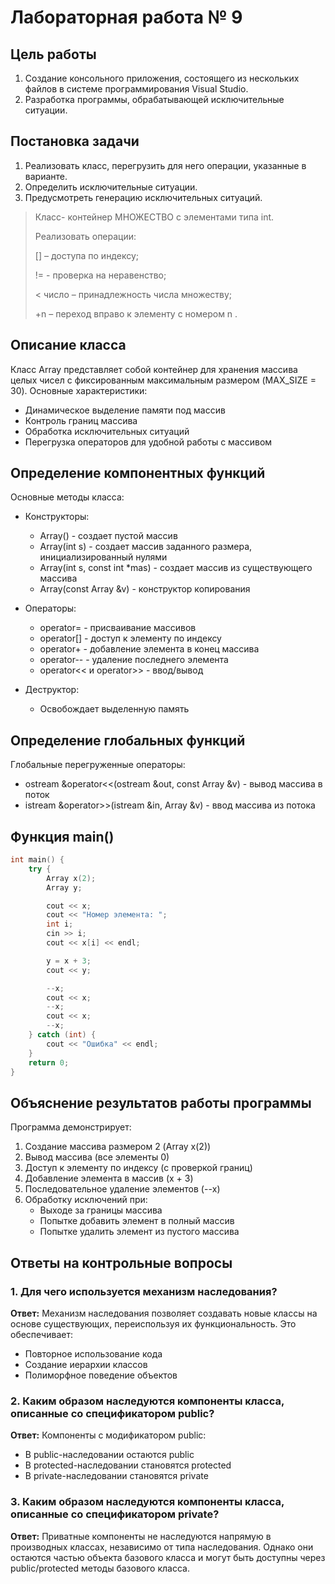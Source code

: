 # Лабораторная работа № 9

## Цель работы

1. Создание консольного приложения, состоящего из нескольких файлов в системе программирования Visual Studio.
2. Разработка программы, обрабатывающей исключительные ситуации.

## Постановка задачи

1. Реализовать класс, перегрузить для него операции, указанные в варианте.
2. Определить исключительные ситуации.
3. Предусмотреть генерацию исключительных ситуаций.

> Класс- контейнер МНОЖЕСТВО с элементами типа int.
>
> Реализовать операции:
>
> [] – доступа по индексу;
>
> != - проверка на неравенство;
>
> < число – принадлежность числа множеству;
>
> +n – переход вправо к элементу с номером n .

## Описание класса

Класс Array представляет собой контейнер для хранения массива целых чисел с фиксированным максимальным размером (MAX_SIZE = 30). Основные характеристики:
- Динамическое выделение памяти под массив
- Контроль границ массива
- Обработка исключительных ситуаций
- Перегрузка операторов для удобной работы с массивом

## Определение компонентных функций

Основные методы класса:

- Конструкторы:

    + Array() - создает пустой массив
    + Array(int s) - создает массив заданного размера, инициализированный нулями
    + Array(int s, const int *mas) - создает массив из существующего массива
    + Array(const Array &v) - конструктор копирования

- Операторы:
    + operator= - присваивание массивов
    + operator[] - доступ к элементу по индексу
    + operator+ - добавление элемента в конец массива
    + operator-- - удаление последнего элемента
    + operator<< и operator>> - ввод/вывод

- Деструктор:
    + Освобождает выделенную память

## Определение глобальных функций

Глобальные перегруженные операторы:

- ostream &operator<<(ostream &out, const Array &v) - вывод массива в поток
- istream &operator>>(istream &in, Array &v) - ввод массива из потока

## Функция main()

```cpp
int main() {
    try {
        Array x(2);
        Array y;

        cout << x;
        cout << "Номер элемента: ";
        int i;
        cin >> i;
        cout << x[i] << endl;

        y = x + 3;
        cout << y;

        --x;
        cout << x;
        --x;
        cout << x;
        --x;
    } catch (int) {
        cout << "Ошибка" << endl;
    }
    return 0;
}
```

## Объяснение результатов работы программы

Программа демонстрирует:
1. Создание массива размером 2 (Array x(2))
2. Вывод массива (все элементы 0)
3. Доступ к элементу по индексу (с проверкой границ)
4. Добавление элемента в массив (x + 3)
5. Последовательное удаление элементов (--x)
6. Обработку исключений при:
    + Выходе за границы массива
    + Попытке добавить элемент в полный массив
    + Попытке удалить элемент из пустого массива

## Ответы на контрольные вопросы

### 1. Для чего используется механизм наследования?

**Ответ:** Механизм наследования позволяет создавать новые классы на основе существующих, переиспользуя их функциональность. Это обеспечивает:
- Повторное использование кода
- Создание иерархии классов
- Полиморфное поведение объектов

### 2. Каким образом наследуются компоненты класса, описанные со спецификатором public?

**Ответ:** Компоненты с модификатором public:
- В public-наследовании остаются public
- В protected-наследовании становятся protected
- В private-наследовании становятся private

### 3. Каким образом наследуются компоненты класса, описанные со спецификатором private?

**Ответ:** Приватные компоненты не наследуются напрямую в производных классах, независимо от типа наследования. Однако они остаются частью объекта базового класса и могут быть доступны через public/protected методы базового класса.
